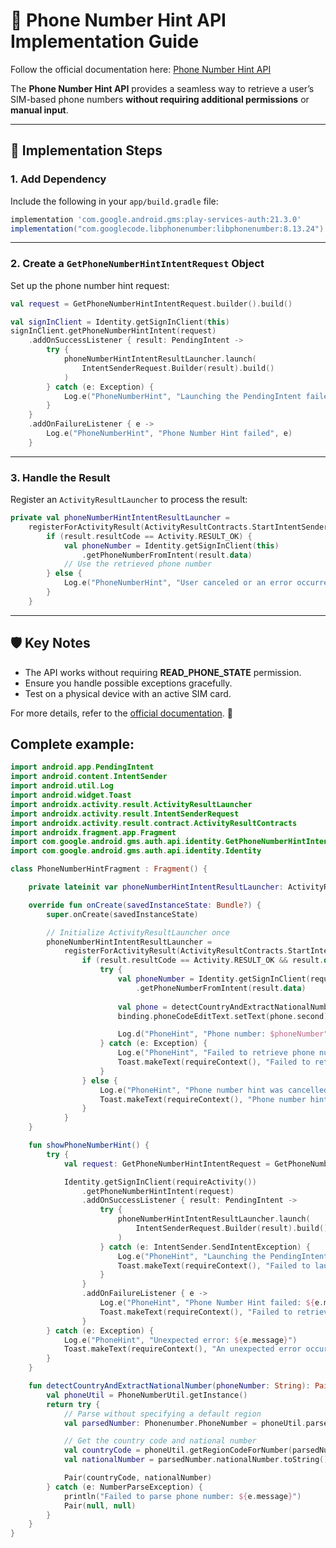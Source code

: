 
# 📱 Phone Number Hint API Implementation Guide

Follow the official documentation here: [Phone Number Hint API](https://developers.google.com/identity/phone-number-hint/android)

The **Phone Number Hint API** provides a seamless way to retrieve a user’s SIM-based phone numbers **without requiring additional permissions** or **manual input**.

---

## 🚀 **Implementation Steps**

### 1. **Add Dependency**

Include the following in your `app/build.gradle` file:

```groovy
implementation 'com.google.android.gms:play-services-auth:21.3.0'
implementation("com.googlecode.libphonenumber:libphonenumber:8.13.24") // parse and format phone numbers
```

---

### 2. **Create a `GetPhoneNumberHintIntentRequest` Object**

Set up the phone number hint request:

```kotlin
val request = GetPhoneNumberHintIntentRequest.builder().build()

val signInClient = Identity.getSignInClient(this)
signInClient.getPhoneNumberHintIntent(request)
    .addOnSuccessListener { result: PendingIntent ->
        try {
            phoneNumberHintIntentResultLauncher.launch(
                IntentSenderRequest.Builder(result).build()
            )
        } catch (e: Exception) {
            Log.e("PhoneNumberHint", "Launching the PendingIntent failed", e)
        }
    }
    .addOnFailureListener { e ->
        Log.e("PhoneNumberHint", "Phone Number Hint failed", e)
    }
```

---

### 3. **Handle the Result**

Register an `ActivityResultLauncher` to process the result:

```kotlin
private val phoneNumberHintIntentResultLauncher =
    registerForActivityResult(ActivityResultContracts.StartIntentSenderForResult()) { result ->
        if (result.resultCode == Activity.RESULT_OK) {
            val phoneNumber = Identity.getSignInClient(this)
                .getPhoneNumberFromIntent(result.data)
            // Use the retrieved phone number
        } else {
            Log.e("PhoneNumberHint", "User canceled or an error occurred")
        }
    }
```

---

## 🛡️ **Key Notes**

- The API works without requiring **READ_PHONE_STATE** permission.
- Ensure you handle possible exceptions gracefully.
- Test on a physical device with an active SIM card.

For more details, refer to the [official documentation](https://developers.google.com/identity/phone-number-hint/android). 🚀


## **Complete example**:

```kotlin
import android.app.PendingIntent
import android.content.IntentSender
import android.util.Log
import android.widget.Toast
import androidx.activity.result.ActivityResultLauncher
import androidx.activity.result.IntentSenderRequest
import androidx.activity.result.contract.ActivityResultContracts
import androidx.fragment.app.Fragment
import com.google.android.gms.auth.api.identity.GetPhoneNumberHintIntentRequest
import com.google.android.gms.auth.api.identity.Identity

class PhoneNumberHintFragment : Fragment() {

    private lateinit var phoneNumberHintIntentResultLauncher: ActivityResultLauncher<IntentSenderRequest>

    override fun onCreate(savedInstanceState: Bundle?) {
        super.onCreate(savedInstanceState)

        // Initialize ActivityResultLauncher once
        phoneNumberHintIntentResultLauncher =
            registerForActivityResult(ActivityResultContracts.StartIntentSenderForResult()) { result ->
                if (result.resultCode == Activity.RESULT_OK && result.data != null) {
                    try {
                        val phoneNumber = Identity.getSignInClient(requireActivity())
                            .getPhoneNumberFromIntent(result.data)
                        
                        val phone = detectCountryAndExtractNationalNumber(phoneNumber)
                        binding.phoneCodeEditText.setText(phone.second)

                        Log.d("PhoneHint", "Phone number: $phoneNumber")
                    } catch (e: Exception) {
                        Log.e("PhoneHint", "Failed to retrieve phone number: ${e.message}")
                        Toast.makeText(requireContext(), "Failed to retrieve phone number", Toast.LENGTH_SHORT).show()
                    }
                } else {
                    Log.e("PhoneHint", "Phone number hint was cancelled or failed")
                    Toast.makeText(requireContext(), "Phone number hint cancelled", Toast.LENGTH_SHORT).show()
                }
            }
    }

    fun showPhoneNumberHint() {
        try {
            val request: GetPhoneNumberHintIntentRequest = GetPhoneNumberHintIntentRequest.builder().build()

            Identity.getSignInClient(requireActivity())
                .getPhoneNumberHintIntent(request)
                .addOnSuccessListener { result: PendingIntent ->
                    try {
                        phoneNumberHintIntentResultLauncher.launch(
                            IntentSenderRequest.Builder(result).build()
                        )
                    } catch (e: IntentSender.SendIntentException) {
                        Log.e("PhoneHint", "Launching the PendingIntent failed: ${e.message}")
                        Toast.makeText(requireContext(), "Failed to launch phone number hint", Toast.LENGTH_SHORT).show()
                    }
                }
                .addOnFailureListener { e ->
                    Log.e("PhoneHint", "Phone Number Hint failed: ${e.message}")
                    Toast.makeText(requireContext(), "Failed to retrieve phone number hint", Toast.LENGTH_LONG).show()
                }
        } catch (e: Exception) {
            Log.e("PhoneHint", "Unexpected error: ${e.message}")
            Toast.makeText(requireContext(), "An unexpected error occurred", Toast.LENGTH_LONG).show()
        }
    }

    fun detectCountryAndExtractNationalNumber(phoneNumber: String): Pair<String?, String?> {
        val phoneUtil = PhoneNumberUtil.getInstance()
        return try {
            // Parse without specifying a default region
            val parsedNumber: Phonenumber.PhoneNumber = phoneUtil.parse(phoneNumber, null)

            // Get the country code and national number
            val countryCode = phoneUtil.getRegionCodeForNumber(parsedNumber)
            val nationalNumber = parsedNumber.nationalNumber.toString()

            Pair(countryCode, nationalNumber)
        } catch (e: NumberParseException) {
            println("Failed to parse phone number: ${e.message}")
            Pair(null, null)
        }
    }
}
```
